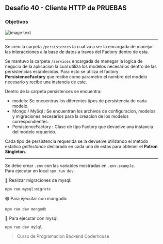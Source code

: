 ## Desafio 40 - Cliente HTTP de PRUEBAS

### Objetivos

![image text](https://raw.githubusercontent.com/AlejandroD-A/Coderhouse-desafios/main/desafio-40/consigna-40.PNG)

---

Se creo la carpeta `/persistences` la cual va a ser la encargada de manejar las interacciones a la base de datos a traves del Factory dentro de esta.

Se mantuvo la carpeta `/services` encargada de manegar la logica de negocio de la aplicacion la cual utiliza los modelos necesarios dentro de las persistencias establecidas. Para esto se utiliza el factory **PersistenceFactory** que recibe como parametro el nombre del modelo necesario y recibe una instancia de este.

Dentro de la carpeta persistences se encuentra:

- models: Se encuentras los diferentes tipos de persistencia de cada modelo.
- Mongo / MySql : Se encuentran los archivos de configuracion, modelos y migraciones necesarios para la creacion de los modelos correspondientes.
- PersistenceFactory : Clase de tipo Factory que devuelve una instancia del modelo requerido.

Cada tipo de persistencia requerida se la devuelve utilizando el metodo estatico _getInstance_ declarado en cada una de estas para obtener el **Patron Singleton**.

---

Se debe crear `.env` con las variables mostradas en `.env.example`.  
Para ejecutar en local `npm run dev`.

:seedling: Realizar migraciones de mysql:

```
npm run mysql:migrate
```

:green_circle: Para ejecutar con mongodb:

```
npm run dev mongodb
```

:large_blue_circle: Para ejecutar con mysql:

```
npm run dev mySql
```

> Curso de Programacion Backend Coderhouse
